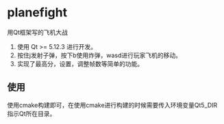 # planefight

用Qt框架写的飞机大战

1. 使用 Qt >= 5.12.3 进行开发。
2. 按住j发射子弹，按下b使用炸弹，wasd进行玩家飞机的移动。
3. 实现了最高分，设置，调整帧数等简单的功能。

## 使用

使用cmake构建即可，在使用cmake进行构建的时候需要传入环境变量Qt5_DIR指示Qt所在目录。